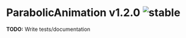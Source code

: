 
# ParabolicAnimation v1.2.0 ![stable](https://img.shields.io/badge/stability-stable-4EBA0F.svg?style=flat)

**TODO:** Write tests/documentation

